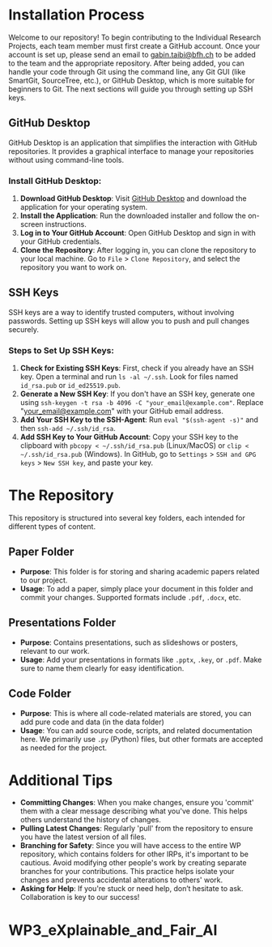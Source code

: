 # Installation Process

Welcome to our repository! To begin contributing to the Individual Research Projects, each team member must first create a GitHub account. 
Once your account is set up, please send an email to [gabin.taibi@bfh.ch](mailto:gabin.taibi@bfh.ch) to be added to the team and the appropriate repository. 
After being added, you can handle your code through Git using the command line, any Git GUI (like SmartGit, SourceTree, etc.), or GitHub Desktop, which is more suitable for beginners to Git. The next sections will guide you through setting up SSH keys.

## GitHub Desktop

GitHub Desktop is an application that simplifies the interaction with GitHub repositories. It provides a graphical interface to manage your repositories without using command-line tools.

### Install GitHub Desktop:
1. **Download GitHub Desktop**: Visit [GitHub Desktop](https://desktop.github.com/) and download the application for your operating system.
2. **Install the Application**: Run the downloaded installer and follow the on-screen instructions.
3. **Log in to Your GitHub Account**: Open GitHub Desktop and sign in with your GitHub credentials.
4. **Clone the Repository**: After logging in, you can clone the repository to your local machine. Go to `File` > `Clone Repository`, and select the repository you want to work on.

## SSH Keys

SSH keys are a way to identify trusted computers, without involving passwords. Setting up SSH keys will allow you to push and pull changes securely.

### Steps to Set Up SSH Keys:
1. **Check for Existing SSH Keys**: First, check if you already have an SSH key. Open a terminal and run `ls -al ~/.ssh`. Look for files named `id_rsa.pub` or `id_ed25519.pub`.
2. **Generate a New SSH Key**: If you don't have an SSH key, generate one using `ssh-keygen -t rsa -b 4096 -C "your_email@example.com"`. Replace "your_email@example.com" with your GitHub email address.
3. **Add Your SSH Key to the SSH-Agent**: Run `eval "$(ssh-agent -s)"` and then `ssh-add ~/.ssh/id_rsa`.
4. **Add SSH Key to Your GitHub Account**: Copy your SSH key to the clipboard with `pbcopy < ~/.ssh/id_rsa.pub` (Linux/MacOS) or `clip < ~/.ssh/id_rsa.pub` (Windows). In GitHub, go to `Settings` > `SSH and GPG keys` > `New SSH key`, and paste your key.



# The Repository

This repository is structured into several key folders, each intended for different types of content.

## Paper Folder

- **Purpose**: This folder is for storing and sharing academic papers related to our project.
- **Usage**: To add a paper, simply place your document in this folder and commit your changes. Supported formats include `.pdf`, `.docx`, etc.

## Presentations Folder

- **Purpose**: Contains presentations, such as slideshows or posters, relevant to our work.
- **Usage**: Add your presentations in formats like `.pptx`, `.key`, or `.pdf`. Make sure to name them clearly for easy identification.

## Code Folder

- **Purpose**: This is where all code-related materials are stored, you can add pure code and data (in the data folder)
- **Usage**: You can add source code, scripts, and related documentation here. We primarily use `.py` (Python) files, but other formats are accepted as needed for the project.



# Additional Tips

- **Committing Changes**: When you make changes, ensure you 'commit' them with a clear message describing what you've done. This helps others understand the history of changes.
- **Pulling Latest Changes**: Regularly 'pull' from the repository to ensure you have the latest version of all files.
- **Branching for Safety**: Since you will have access to the entire WP repository, which contains folders for other IRPs, it's important to be cautious. Avoid modifying other people's work by creating separate branches for your contributions. This practice helps isolate your changes and prevents accidental alterations to others' work.
- **Asking for Help**: If you're stuck or need help, don’t hesitate to ask. Collaboration is key to our success!



# WP3_eXplainable_and_Fair_AI